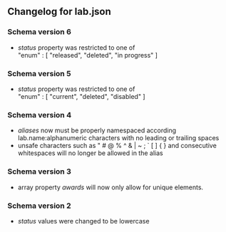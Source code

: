 ## Changelog for lab.json

### Schema version 6

* *status* property was restricted to one of  
    "enum" : [
        "released",
        "deleted",
        "in progress"
    ]

### Schema version 5

* *status* property was restricted to one of  
    "enum" : [
        "current",
        "deleted",
        "disabled"
    ]

### Schema version 4

* *aliases* now must be properly namespaced according lab.name:alphanumeric characters with no leading or trailing spaces
* unsafe characters such as " # @ % ^ & | ~ ; ` [ ] { } and consecutive whitespaces will no longer be allowed in the alias

### Schema version 3

* array property *awards* will now only allow for unique elements.

### Schema version 2

* *status* values were changed to be lowercase
